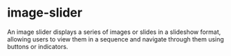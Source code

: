 # image-slider
An image slider displays a series of images or slides in a slideshow format, allowing users to view them in a sequence and navigate through them using buttons or indicators.
